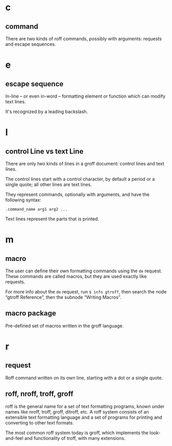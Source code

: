 # c
## command

There are two kinds of roff commands, possibly with arguments:
requests and escape sequences.

##
# e
## escape sequence

In-line – or even in-word – formatting element or function which can modify text
lines.

It's recognized by a leading backslash.

##
# l
## control Line vs text Line

There are only two kinds of lines in a groff document:
control lines and text lines.

The control  lines start  with a  control character,  by default  a period  or a
single quote; all other lines are text lines.

They  represent commands,  optionally  with arguments,  and  have the  following
syntax:

    .command_name arg1 arg2 ...

Text lines represent the parts that is printed.

##
# m
## macro

The user can define their own formatting commands using the `de` request.
These commands are called macros, but they are used exactly like requests.

For more info about the `de` request,  run `$ info gtroff`, then search the node
“gtroff Reference”, then the subnode “Writing Macros”.

## macro package

Pre-defined set of macros written in the groff language.

##
# r
## request

Roff command written on its own line, starting with a dot or a single quote.

## roff, nroff, troff, groff

roff is  the general  name for a  set of text  formatting programs,  known under
names like  nroff, troff,  groff, ditroff,  etc.  A roff  system consists  of an
extensible  text formatting  language and  a set  of programs  for printing  and
converting to other text formats.

The most common  roff system today is groff, which  implements the look-and-feel
and functionality of troff, with many extensions.

